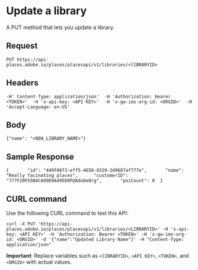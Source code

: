 # Update a library

  
A PUT method that lets you update a library.

## Request <a id="request"></a>

```text
PUT https://api-places.adobe.io/places/placesapi/v1/libraries/<lIBRARYID>
```

## Headers <a id="headers"></a>

```text
-H' Content-Type: application/json'  -H 'Authorization: bearer <TOKEN>'  -H 'x-api-key: <API KEY>'  -H 'x-gw-ims-org-id: <ORGID>'  -H 'Accept-Language: en-US'
```

## Body <a id="body"></a>

```text
{"name": "<NEW_LIBRARY_NAME>"}
```

## Sample Response <a id="sample-response"></a>

```text
{       "id": "449f08f3-eff5-4658-9329-2d9687af777e",       "name": "Really facinating places",      "customerID": "777F20F55BACA09E0A495D8F@AdobeOrg",       "poiCount": 0  }
```

## CURL command <a id="curl-command"></a>

Use the following CURL command to test this API:

```text
curl -X PUT 'https://api-places.adobe.io/places/placesapi/v1/libraries/<LIBRARYID>' -H 'x-api-key: <API KEY>' -H 'Authorization: Bearer <TOKEN>' -H 'x-gw-ims-org-id: <ORGID>' -d '{"name":"Updated Library Name"}' -H "Content-Type: application/json"
```

**Important**: Replace variables such as `<lIBRARYID>`, `<API KEY>`, `<TOKEN>`, and `<ORGID>` with actual values.

